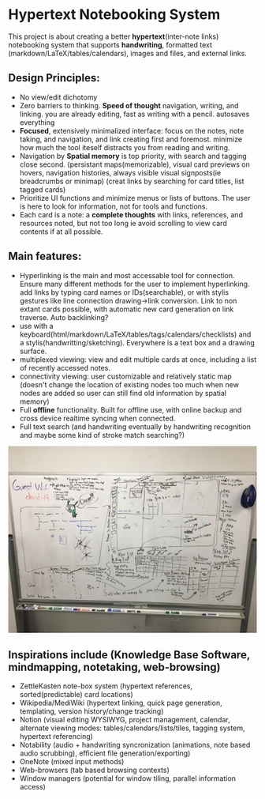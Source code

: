 # Hypertext Notebooking System

This project is about creating a better **hypertext**(inter-note links) notebooking system that supports **handwriting**, formatted text (markdown/LaTeX/tables/calendars), images and files, and external links.

## Design Principles:
- No view/edit dichotomy
- Zero barriers to thinking. **Speed of thought** navigation, writing, and linking.  you are already editing, fast as writing with a pencil. autosaves everything
- **Focused**, extensively minimalized interface: focus on the notes, note taking, and navigation, and link creating first and foremost. minimize how much the tool iteself distracts you from reading and writing.
- Navigation by **Spatial memory** is top priority, with search and tagging close second. (persistant maps(memorizable), visual card previews on hovers, navigation histories, always visible visual signposts(ie breadcrumbs or minimap) (creat links by searching for card titles, list tagged cards)
- Prioritize UI functions and minimize menus or lists of buttons.  The user is here to look for information, not for tools and functions.
- Each card is a note: a **complete thoughts** with links, references, and resources noted, but not too long ie avoid scrolling to view card contents if at all possible.


## Main features:
- Hyperlinking is the main and most accessable tool for connection.  Ensure many different methods for the user to implement hyperlinking. add links by typing card names or IDs(searchable), or with stylis gestures like line connection drawing->link conversion.  Link to non extant cards possible, with automatic new card generation on link traverse.  Auto backlinking?
- use with a keyboard(html/markdown/LaTeX/tables/tags/calendars/checklists) and a stylis(handwritting/sketching). Everywhere is a text box and a drawing surface.
- multiplexed viewing: view and edit multiple cards at once, including a list of recently accessed notes.
- connectivity viewing: user customizable and relatively static map (doesn't change the location of existing nodes too much when new nodes are added so user can still find old information by spatial memory)
- Full **offline** functionality.  Built for offline use, with online backup and cross device realtime syncing when connected.
- Full text search (and handwriting eventually by handwriting recognition and maybe some kind of stroke match searching?)

![Whiteboarding session](https://raw.githubusercontent.com/SuperContraptionGuy/hypertext-notebook-v2/main/UI%20and%20SQLite%20tables%20WhiteboardSession.jpg)

## Inspirations include (Knowledge Base Software, mindmapping, notetaking, web-browsing)
- ZettleKasten note-box system (hypertext references, sorted(predictable) card locations)
- Wikipedia/MediWiki (hypertext linking, quick page generation, templating, version history/change tracking)
- Notion (visual editing WYSIWYG, project management, calendar, alternate viewing modes: tables/calendars/lists/tiles, tagging system, hypertext referencing)
- Notability (audio + handwriting syncronization (animations, note based audio scrubbing), efficient file generation/exporting)
- OneNote (mixed input methods)
- Web-browsers (tab based browsing contexts)
- Window managers (potential for window tiling, parallel information access)
